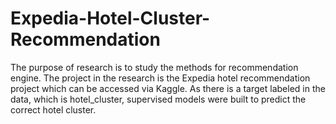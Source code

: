 # Expedia-Hotel-Cluster-Recommendation
The purpose of research is to study the methods for recommendation engine. The project in the research is the Expedia hotel recommendation project which can be accessed via Kaggle. As there is a target labeled in the data, which is hotel_cluster, supervised models were built to predict the correct hotel cluster.
